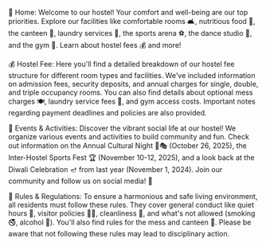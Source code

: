 🏡 Home: Welcome to our hostel! Your comfort and well-being are our top priorities. Explore our facilities like comfortable rooms 🛋️, nutritious food 🍔, the canteen 🍕, laundry services 🧺, the sports arena ⚽, the dance studio 💃, and the gym 💪. Learn about hostel fees 💰 and more!

💰 Hostel Fee: Here you'll find a detailed breakdown of our hostel fee structure for different room types and facilities. We've included information on admission fees, security deposits, and annual charges for single, double, and triple occupancy rooms. You can also find details about optional mess charges 🍽️, laundry service fees 👕, and gym access costs. Important notes regarding payment deadlines and policies are also provided.

🎉 Events & Activities: Discover the vibrant social life at our hostel! We organize various events and activities to build community and fun. Check out information on the Annual Cultural Night 🎤🎭 (October 26, 2025), the Inter-Hostel Sports Fest 🏆 (November 10-12, 2025), and a look back at the Diwali Celebration 🪔 from last year (November 1, 2024). Join our community and follow us on social media! 📱

📜 Rules & Regulations: To ensure a harmonious and safe living environment, all residents must follow these rules. They cover general conduct like quiet hours 🤫, visitor policies 🚶‍♀️, cleanliness 🧹, and what's not allowed (smoking 🚭, alcohol 🍺). You'll also find rules for the mess and canteen 🍜. Please be aware that not following these rules may lead to disciplinary action. 

